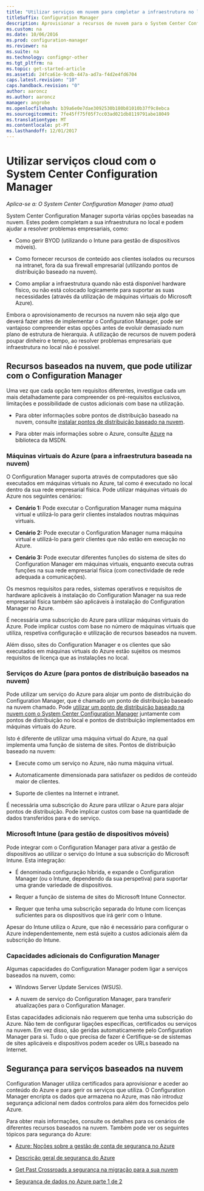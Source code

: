 ```yaml
---
title: "Utilizar serviços em nuvem para completar a infraestrutura no local"
titleSuffix: Configuration Manager
description: Aprovisionar a recursos de nuvem para o System Center Configuration Manager, para complementar a sua infraestrutura no local.
ms.custom: na
ms.date: 10/06/2016
ms.prod: configuration-manager
ms.reviewer: na
ms.suite: na
ms.technology: configmgr-other
ms.tgt_pltfrm: na
ms.topic: get-started-article
ms.assetid: 24fca61e-9cdb-447a-ad7a-f4d2e4fd6704
caps.latest.revision: "10"
caps.handback.revision: "0"
author: aaroncz
ms.author: aaroncz
manager: angrobe
ms.openlocfilehash: b39a6e0e7dae3092530b180b81010b37f9c8ebca
ms.sourcegitcommit: 7fe45ff75f05f7cc03ad021db8119791abe18049
ms.translationtype: MT
ms.contentlocale: pt-PT
ms.lasthandoff: 12/01/2017
---
```

# <a name="use-cloud-services-with-system-center-configuration-manager"></a>Utilizar serviços cloud com o System Center Configuration Manager

*Aplica-se a: O System Center Configuration Manager (ramo atual)*

System Center Configuration Manager suporta várias opções baseadas na nuvem. Estes podem completam a sua infraestrutura no local e podem ajudar a resolver problemas empresariais, como:  

-   Como gerir BYOD (utilizando o Intune para gestão de dispositivos móveis).  

-   Como fornecer recursos de conteúdo aos clientes isolados ou recursos na intranet, fora da sua firewall empresarial (utilizando pontos de distribuição baseado na nuvem).  

-   Como ampliar a infraestrutura quando não está disponível hardware físico, ou não está colocado logicamente para suportar as suas necessidades (através da utilização de máquinas virtuais do Microsoft Azure).  

Embora o aprovisionamento de recursos na nuvem não seja algo que deverá fazer antes de implementar o Configuration Manager, pode ser vantajoso compreender estas opções antes de evoluir demasiado num plano de estrutura de hierarquia. A utilização de recursos de nuvem poderá poupar dinheiro e tempo, ao resolver problemas empresariais que infraestrutura no local não é possível.  

## <a name="cloud-based-resources-you-can-use-with-configuration-manager"></a>Recursos baseados na nuvem, que pode utilizar com o Configuration Manager  
 Uma vez que cada opção tem requisitos diferentes, investigue cada um mais detalhadamente para compreender os pré-requisitos exclusivos, limitações e possibilidade de custos adicionais com base na utilização.  

-   Para obter informações sobre pontos de distribuição baseado na nuvem, consulte [instalar pontos de distribuição baseado na nuvem](/sccm/core/servers/deploy/configure/install-cloud-based-distribution-points-in-microsoft-azure).

-   Para obter mais informações sobre o Azure, consulte [Azure](http://go.microsoft.com/fwlink/p/?LinkId=262965) na biblioteca da MSDN.  

### <a name="azure-virtual-machines-for-cloud-based-infrastructure"></a>Máquinas virtuais do Azure (para a infraestrutura baseada na nuvem)  
 O Configuration Manager suporta através de computadores que são executados em máquinas virtuais no Azure, tal como é executado no local dentro da sua rede empresarial física. Pode utilizar máquinas virtuais do Azure nos seguintes cenários:  

-   **Cenário 1:** Pode executar o Configuration Manager numa máquina virtual e utilizá-lo para gerir clientes instalados noutras máquinas virtuais.  

-   **Cenário 2:** Pode executar o Configuration Manager numa máquina virtual e utilizá-lo para gerir clientes que não estão em execução no Azure.  

-   **Cenário 3:** Pode executar diferentes funções do sistema de sites do Configuration Manager em máquinas virtuais, enquanto executa outras funções na sua rede empresarial física (com conectividade de rede adequada a comunicações).  

Os mesmos requisitos para redes, sistemas operativos e requisitos de hardware aplicáveis à instalação do Configuration Manager na sua rede empresarial física também são aplicáveis à instalação do Configuration Manager no Azure.  

É necessária uma subscrição do Azure para utilizar máquinas virtuais do Azure. Pode implicar custos com base no número de máquinas virtuais que utiliza, respetiva configuração e utilização de recursos baseados na nuvem.  

Além disso, sites do Configuration Manager e os clientes que são executados em máquinas virtuais do Azure estão sujeitos os mesmos requisitos de licença que as instalações no local.  

### <a name="azure-services-for-cloud-based-distribution-points"></a>Serviços do Azure (para pontos de distribuição baseados na nuvem)  
 Pode utilizar um serviço do Azure para alojar um ponto de distribuição do Configuration Manager, que é chamado um ponto de distribuição baseado na nuvem chamado. Pode [utilizar um ponto de distribuição baseado na nuvem com o System Center Configuration Manager](../../core/plan-design/hierarchy/use-a-cloud-based-distribution-point.md) juntamente com pontos de distribuição no local e pontos de distribuição implementados em máquinas virtuais do Azure.  

 Isto é diferente de utilizar uma máquina virtual do Azure, na qual implementa uma função de sistema de sites. Pontos de distribuição baseado na nuvem:  

-   Execute como um serviço no Azure, não numa máquina virtual.  

-   Automaticamente dimensionada para satisfazer os pedidos de conteúdo maior de clientes.  

-   Suporte de clientes na Internet e intranet.  

É necessária uma subscrição do Azure para utilizar o Azure para alojar pontos de distribuição. Pode implicar custos com base na quantidade de dados transferidos para e do serviço.  

### <a name="microsoft-intune-for-mobile-device-management"></a>Microsoft Intune (para gestão de dispositivos móveis)  
 Pode integrar com o Configuration Manager para ativar a gestão de dispositivos ao utilizar o serviço do Intune a sua subscrição do Microsoft Intune. Esta integração:  

-   É denominada configuração híbrida, e expande o Configuration Manager (ou o Intune, dependendo da sua perspetiva) para suportar uma grande variedade de dispositivos.  

-   Requer a função de sistema de sites do Microsoft Intune Connector.  

-   Requer que tenha uma subscrição separada do Intune com licenças suficientes para os dispositivos que irá gerir com o Intune.  

Apesar do Intune utiliza o Azure, que não é necessário para configurar o Azure independentemente, nem está sujeito a custos adicionais além da subscrição do Intune.  

### <a name="additional-configuration-manager-capabilities"></a>Capacidades adicionais do Configuration Manager  
 Algumas capacidades do Configuration Manager podem ligar a serviços baseados na nuvem, como:  

-   Windows Server Update Services (WSUS).  

-   A nuvem de serviço do Configuration Manager, para transferir atualizações para o Configuration Manager.  

Estas capacidades adicionais não requerem que tenha uma subscrição do Azure. Não tem de configurar ligações específicas, certificados ou serviços na nuvem. Em vez disso, são geridas automaticamente pelo Configuration Manager para si. Tudo o que precisa de fazer é Certifique-se de sistemas de sites aplicáveis e dispositivos podem aceder os URLs baseado na Internet.  

##  <a name="BKMK_CloudSec"></a>Segurança para serviços baseados na nuvem  
 Configuration Manager utiliza certificados para aprovisionar e aceder ao conteúdo do Azure e para gerir os serviços que utiliza. O Configuration Manager encripta os dados que armazena no Azure, mas não introduz segurança adicional nem dados controlos para além dos fornecidos pelo Azure.  

 Para obter mais informações, consulte os detalhes para os cenários de diferentes recursos baseados na nuvem. Também pode ver os seguintes tópicos para segurança do Azure:  

-   [Azure: Noções sobre a gestão de conta de segurança no Azure](http://go.microsoft.com/fwlink/p/?LinkId=262968)  

-   [Descrição geral de segurança do Azure](http://go.microsoft.com/fwlink/p/?LinkId=262970)  

-   [Get Past Crossroads a segurança na migração para a sua nuvem](http://go.microsoft.com/fwlink/p/?LinkId=262971)  

-   [Segurança de dados no Azure parte 1 de 2](http://go.microsoft.com/fwlink/p/?LinkId=262974)  
